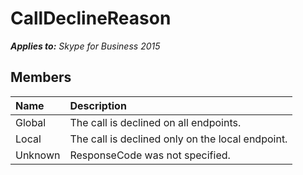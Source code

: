 
# CallDeclineReason 


 _**Applies to:** Skype for Business 2015_




## Members





|**Name**|**Description**|
|:-----|:-----|
|Global|The call is declined on all endpoints.|
|Local|The call is declined only on the local endpoint.|
|Unknown|ResponseCode was not specified.|
